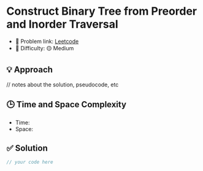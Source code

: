 # Construct Binary Tree from Preorder and Inorder Traversal

- 🧩 Problem link: [Leetcode](https://leetcode.com/problemset/all/)
- 🚦 Difficulty: 🟡 Medium

## 💡 Approach
// notes about the solution, pseudocode, etc

## 🕒 Time and Space Complexity
- Time: 
- Space: 

## ✅ Solution

```cpp
// your code here
```
